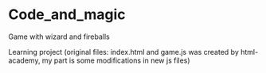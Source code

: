 # Code_and_magic
Game with wizard and fireballs


Learning project (original files: index.html and game.js was created by html-academy, my part is some modifications in new js files)
